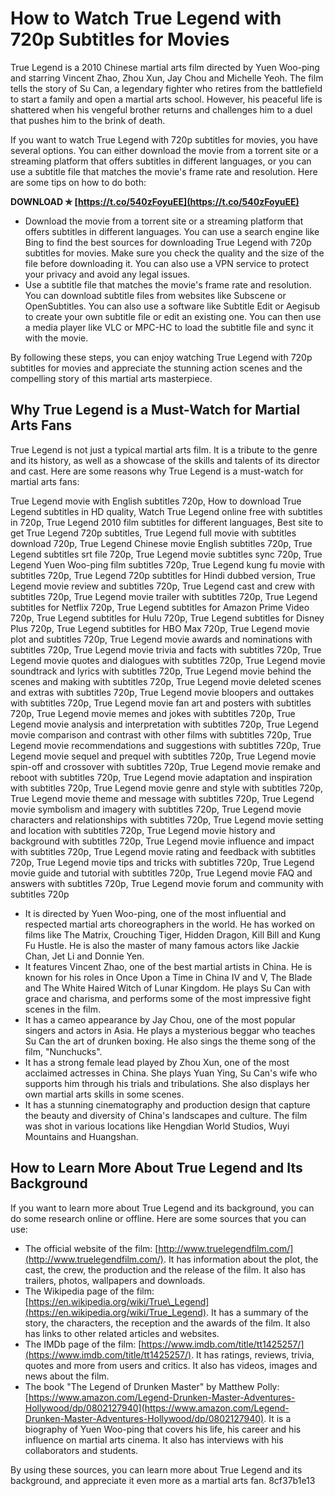 
 
# How to Watch True Legend with 720p Subtitles for Movies
 
True Legend is a 2010 Chinese martial arts film directed by Yuen Woo-ping and starring Vincent Zhao, Zhou Xun, Jay Chou and Michelle Yeoh. The film tells the story of Su Can, a legendary fighter who retires from the battlefield to start a family and open a martial arts school. However, his peaceful life is shattered when his vengeful brother returns and challenges him to a duel that pushes him to the brink of death.
 
If you want to watch True Legend with 720p subtitles for movies, you have several options. You can either download the movie from a torrent site or a streaming platform that offers subtitles in different languages, or you can use a subtitle file that matches the movie's frame rate and resolution. Here are some tips on how to do both:
 
**DOWNLOAD ✯ [https://t.co/540zFoyuEE](https://t.co/540zFoyuEE)**


 
- Download the movie from a torrent site or a streaming platform that offers subtitles in different languages. You can use a search engine like Bing to find the best sources for downloading True Legend with 720p subtitles for movies. Make sure you check the quality and the size of the file before downloading it. You can also use a VPN service to protect your privacy and avoid any legal issues.
- Use a subtitle file that matches the movie's frame rate and resolution. You can download subtitle files from websites like Subscene or OpenSubtitles. You can also use a software like Subtitle Edit or Aegisub to create your own subtitle file or edit an existing one. You can then use a media player like VLC or MPC-HC to load the subtitle file and sync it with the movie.

By following these steps, you can enjoy watching True Legend with 720p subtitles for movies and appreciate the stunning action scenes and the compelling story of this martial arts masterpiece.
  
## Why True Legend is a Must-Watch for Martial Arts Fans
 
True Legend is not just a typical martial arts film. It is a tribute to the genre and its history, as well as a showcase of the skills and talents of its director and cast. Here are some reasons why True Legend is a must-watch for martial arts fans:
 
True Legend movie with English subtitles 720p,  How to download True Legend subtitles in HD quality,  Watch True Legend online free with subtitles in 720p,  True Legend 2010 film subtitles for different languages,  Best site to get True Legend 720p subtitles,  True Legend full movie with subtitles download 720p,  True Legend Chinese movie English subtitles 720p,  True Legend subtitles srt file 720p,  True Legend movie subtitles sync 720p,  True Legend Yuen Woo-ping film subtitles 720p,  True Legend kung fu movie with subtitles 720p,  True Legend 720p subtitles for Hindi dubbed version,  True Legend movie review and subtitles 720p,  True Legend cast and crew with subtitles 720p,  True Legend movie trailer with subtitles 720p,  True Legend subtitles for Netflix 720p,  True Legend subtitles for Amazon Prime Video 720p,  True Legend subtitles for Hulu 720p,  True Legend subtitles for Disney Plus 720p,  True Legend subtitles for HBO Max 720p,  True Legend movie plot and subtitles 720p,  True Legend movie awards and nominations with subtitles 720p,  True Legend movie trivia and facts with subtitles 720p,  True Legend movie quotes and dialogues with subtitles 720p,  True Legend movie soundtrack and lyrics with subtitles 720p,  True Legend movie behind the scenes and making with subtitles 720p,  True Legend movie deleted scenes and extras with subtitles 720p,  True Legend movie bloopers and outtakes with subtitles 720p,  True Legend movie fan art and posters with subtitles 720p,  True Legend movie memes and jokes with subtitles 720p,  True Legend movie analysis and interpretation with subtitles 720p,  True Legend movie comparison and contrast with other films with subtitles 720p,  True Legend movie recommendations and suggestions with subtitles 720p,  True Legend movie sequel and prequel with subtitles 720p,  True Legend movie spin-off and crossover with subtitles 720p,  True Legend movie remake and reboot with subtitles 720p,  True Legend movie adaptation and inspiration with subtitles 720p,  True Legend movie genre and style with subtitles 720p,  True Legend movie theme and message with subtitles 720p,  True Legend movie symbolism and imagery with subtitles 720p,  True Legend movie characters and relationships with subtitles 720p,  True Legend movie setting and location with subtitles 720p,  True Legend movie history and background with subtitles 720p,  True Legend movie influence and impact with subtitles 720p,  True Legend movie rating and feedback with subtitles 720p,  True Legend movie tips and tricks with subtitles 720p,  True Legend movie guide and tutorial with subtitles 720p,  True Legend movie FAQ and answers with subtitles 720p,  True Legend movie forum and community with subtitles 720p

- It is directed by Yuen Woo-ping, one of the most influential and respected martial arts choreographers in the world. He has worked on films like The Matrix, Crouching Tiger, Hidden Dragon, Kill Bill and Kung Fu Hustle. He is also the master of many famous actors like Jackie Chan, Jet Li and Donnie Yen.
- It features Vincent Zhao, one of the best martial artists in China. He is known for his roles in Once Upon a Time in China IV and V, The Blade and The White Haired Witch of Lunar Kingdom. He plays Su Can with grace and charisma, and performs some of the most impressive fight scenes in the film.
- It has a cameo appearance by Jay Chou, one of the most popular singers and actors in Asia. He plays a mysterious beggar who teaches Su Can the art of drunken boxing. He also sings the theme song of the film, "Nunchucks".
- It has a strong female lead played by Zhou Xun, one of the most acclaimed actresses in China. She plays Yuan Ying, Su Can's wife who supports him through his trials and tribulations. She also displays her own martial arts skills in some scenes.
- It has a stunning cinematography and production design that capture the beauty and diversity of China's landscapes and culture. The film was shot in various locations like Hengdian World Studios, Wuyi Mountains and Huangshan.

## How to Learn More About True Legend and Its Background
 
If you want to learn more about True Legend and its background, you can do some research online or offline. Here are some sources that you can use:

- The official website of the film: [http://www.truelegendfilm.com/](http://www.truelegendfilm.com/). It has information about the plot, the cast, the crew, the production and the release of the film. It also has trailers, photos, wallpapers and downloads.
- The Wikipedia page of the film: [https://en.wikipedia.org/wiki/True\_Legend](https://en.wikipedia.org/wiki/True_Legend). It has a summary of the story, the characters, the reception and the awards of the film. It also has links to other related articles and websites.
- The IMDb page of the film: [https://www.imdb.com/title/tt1425257/](https://www.imdb.com/title/tt1425257/). It has ratings, reviews, trivia, quotes and more from users and critics. It also has videos, images and news about the film.
- The book "The Legend of Drunken Master" by Matthew Polly: [https://www.amazon.com/Legend-Drunken-Master-Adventures-Hollywood/dp/0802127940](https://www.amazon.com/Legend-Drunken-Master-Adventures-Hollywood/dp/0802127940). It is a biography of Yuen Woo-ping that covers his life, his career and his influence on martial arts cinema. It also has interviews with his collaborators and students.

By using these sources, you can learn more about True Legend and its background, and appreciate it even more as a martial arts fan.
 8cf37b1e13
 
